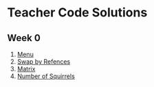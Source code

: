 # Teacher Code Solutions
## Week 0
1. [Menu](https://replit.com/@jmort1021/pagesjava?lite=true#src/Menu.java)
2. [Swap by Refences](https://replit.com/@jmort1021/pagesjava?lite=true#src/IntByReference.java)
3. [Matrix](https://replit.com/@jmort1021/pagesjava?lite=true#src/Matrix.java)
4. [Number of Squirrels](https://replit.com/@jmort1021/pagesjava?lite=true#src/Number.java)

